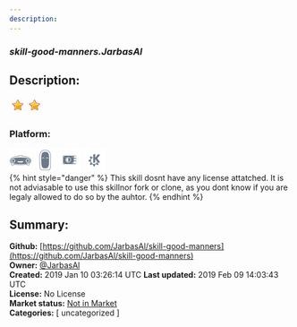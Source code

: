 ```yaml
---
description: 
---
```


### _skill-good-manners.JarbasAl_  
## Description:  
  
![](../.gitbook/assets/star.png)![](../.gitbook/assets/star.png)  
  
### Platform:  
 ![Mark I](../.gitbook/assets/mark-1-icon.png)  ![Mark II](../.gitbook/assets/mark-2-icon.png)  ![Picroft](../.gitbook/assets/picroft-icon.png)  ![plasmoid](../.gitbook/assets/kde.png)   
{% hint style="danger" %}
This skill dosnt have any license attatched. It is not adviasable to use this skillnor fork or clone, as you dont know if you are legaly allowed to do so by the auhtor.
{% endhint %}
  
## Summary:  
**Github:** [https://github.com/JarbasAl/skill-good-manners](https://github.com/JarbasAl/skill-good-manners)  
**Owner:** [@JarbasAl](https://github.com/JarbasAl)  
**Created:** 2019 Jan 10 03:26:14 UTC  **Last updated:** 2019 Feb 09 14:03:43 UTC  
**License:** No License  
**Market status:** [Not in Market](https://market.mycroft.ai/skill/)  
**Categories:** [ uncategorized ]   
